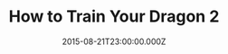 ---
title: "How to Train Your Dragon 2"
year: 2014
date: 2015-08-21T23:00:00.000Z
permalink: /almanac/movies/2015-08-22-how-to-train-your-dragon-2/index.html
rating: 2
---
